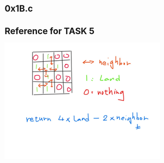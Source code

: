# 0x1B.c

# Reference for TASK 5

![Task 5 reference](https://github.com/YoussefJell/holbertonschool-low_level_programming/blob/11f69ffc77c33a9c538ad1e2cd78420b810742b8/0x1C-makefiles/Task%205%20reference.jpg)
